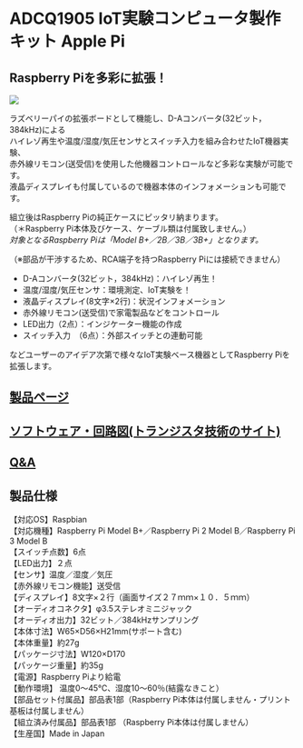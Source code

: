 # ADCQ1905 IoT実験コンピュータ製作キット Apple Pi

## Raspberry Piを多彩に拡張！

![](https://bit-trade-one.co.jp/wp/wp-content/uploads/2019/05/TWcard-ADCQ1905P.png)

ラズベリーパイの拡張ボードとして機能し、D-Aコンバータ(32ビット，384kHz)による  
ハイレゾ再生や温度/湿度/気圧センサとスイッチ入力を組み合わせたIoT機器実験、  
赤外線リモコン(送受信)を使用した他機器コントロールなど多彩な実験が可能です。  
液晶ディスプレイも付属しているので機器本体のインフォメーションも可能です。  

組立後はRaspberry Piの純正ケースにピッタリ納まります。  
（＊Raspberry Pi本体及びケース、ケーブル類は付属致しません。）  
*対象となるRaspberry Piは「Model B+／2B／3B／3B+」となります。*  

（※部品が干渉するため、RCA端子を持つRaspberry Piには接続できません）  

 - D-Aコンバータ(32ビット，384kHz)：ハイレゾ再生！
 - 温度/湿度/気圧センサ：環境測定、IoT実験を！
 - 液晶ディスプレイ(8文字×2行)：状況インフォメーション
 - 赤外線リモコン(送受信)で家電製品などをコントロール
 - LED出力（2点）：インジケーター機能の作成
 - スイッチ入力　（6点）：外部スイッチとの連動可能  
 
などユーザーのアイデア次第で様々なIoT実験ベース機器としてRaspberry Piを拡張します。  

## [製品ページ](https://bit-trade-one.co.jp/adcq1905/)

## [ソフトウェア・回路図(トランジスタ技術のサイト)](https://toragi.cqpub.co.jp/tabid/807/Default.html)

## [Q&A](https://github.com/bit-trade-one/ADCQ1905_IoT_Extended_Board_ApplePi/blob/master/FAQ.md)

## 製品仕様

【対応OS】Raspbian  
【対応機種】Raspberry Pi Model B+／Raspberry Pi 2 Model B／Raspberry Pi 3 Model B  
【スイッチ点数】6点  
【LED出力】２点  
【センサ】温度／湿度／気圧  
【赤外線リモコン機能】送受信  
【ディスプレイ】8文字×２行（画面サイズ２７ｍｍ×１０．５ｍｍ）  
【オーディオコネクタ】φ3.5ステレオミニジャック  
【オーディオ出力】32ビット／384kHzサンプリング  
【本体寸法】W65×D56×H21mm(サポート含む)  
【本体重量】約27g  
【パッケージ寸法】W120×D170  
【パッケージ重量】約35g  
【電源】Raspberry Piより給電  
【動作環境】 温度0～45℃、湿度10～60％(結露なきこと）  
【部品セット付属品】部品表1部（Raspberry Pi本体は付属しません・プリント基板は付属しません）  
【組立済み付属品】部品表1部 （Raspberry Pi本体は付属しません）  
【生産国】Made in Japan  
